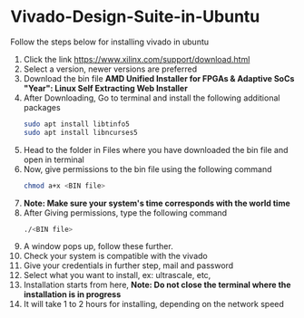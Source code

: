 # Vivado-Design-Suite-in-Ubuntu

Follow the steps below for installing vivado in ubuntu

1. Click the link https://www.xilinx.com/support/download.html
2. Select a version, newer versions are preferred
3. Download the bin file **AMD Unified Installer for FPGAs & Adaptive SoCs "Year": Linux Self Extracting Web Installer**
4. After Downloading, Go to terminal and install the following additional packages
   ```bash
   sudo apt install libtinfo5
   sudo apt install libncurses5
5. Head to the folder in Files where you have downloaded the bin file and open in terminal
6. Now, give permissions to the bin file using the following command
   ```bash
   chmod a+x <BIN file>
7. **Note: Make sure your system's time corresponds with the world time**
8. After Giving permissions, type the following command
   ```bash
   ./<BIN file>
9. A window pops up, follow these further.
10. Check your system is compatible with the vivado
11. Give your credentials in further step, mail and password
12. Select what you want to install, ex: ultrascale, etc,
13. Installation starts from here, **Note: Do not close the terminal where the installation is in progress**
14. It will take 1 to 2 hours for installing, depending on the network speed
